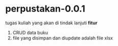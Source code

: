 # perpustakan-0.0.1
tugas kuliah yang akan di tindak lanjuti
**fitur**
1. CRUD data buku
2. file yang disimpan dan diupdate adalah file xlsx 

